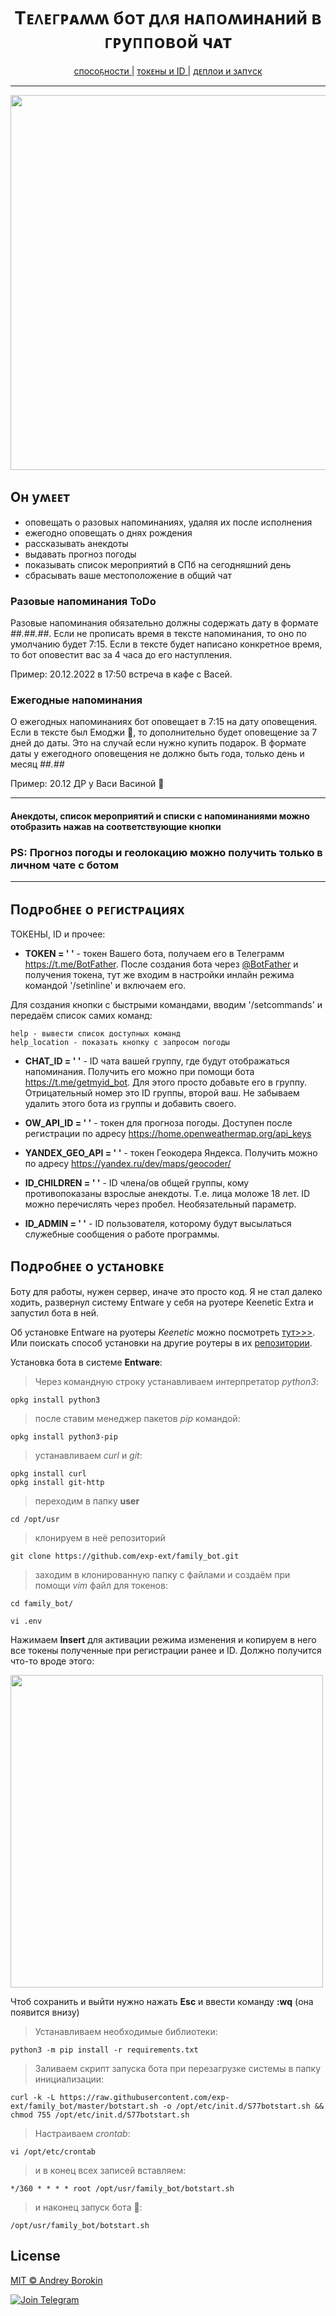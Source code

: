 <h1 align="center">Тᴇᴧᴇᴦᴩᴀʍʍ бᴏᴛ дᴧя нᴀᴨᴏʍинᴀний ʙ ᴦᴩуᴨᴨᴏʙᴏй чᴀᴛ</h1>

<p align="center">
<a href="#skills">спосоҕности |</a>
<a href="#tokens">токᴇны и ID   |</a>
<a href="#starts">дᴇплои и зᴀпʏск</a>
</p>

***
<p align="center">
<img src="https://github.com/exp-ext/GitProjects/blob/main/1364073016_25.jpg" width="600">
</p>

<section id="skills">
<h2> Он уʍᴇᴇᴛ </h2> 
</section>

- оповещать о разовых напоминаниях, удаляя их после исполнения
- ежегодно оповещать о днях рождения
- рассказывать анекдоты
- выдавать прогноз погоды
- показывать список мероприятий в СПб на сегодняшний день
- сбрасывать ваше местоположение в общий чат

### Разовые напоминания ToDo

Разовые напоминания обязательно должны содержать дату в формате *##.##.##*. Если не прописать время в тексте напоминания, то оно по умолчанию будет 7:15. Если в тексте будет написано конкретное время, то бот оповестит вас за 4 часа до его наступления.

Пример: 20.12.2022 в 17:50 встреча в кафе с Васей.

### Ежегодные напоминания

О ежегодных напоминаниях бот оповещает в 7:15 на дату оповещения. Если в тексте был Емоджи 🎁, то дополнительно будет оповещение за 7 дней до даты. Это на случай если нужно купить подарок. В формате даты у ежегодного оповещения не должно быть года, только день и месяц *##.##*

Пример: 20.12 ДР у Васи Васиной 🎁

***

#### Анекдоты, список мероприятий и списки с напоминаниями можно отобразить нажав на соответствующие кнопки

### PS: Прогноз погоды и геолокацию можно получить только в личном чате с ботом

***

<section id="tokens">
<h2>Пᴏдᴩᴏбнᴇᴇ ᴏ ᴩᴇᴦиᴄᴛᴩᴀциях</h2>
</section>

ТОКЕНЫ, ID и прочее: 

- **TOKEN = ' '** - токен Вашего бота, получаем его в Телеграмм https://t.me/BotFather.
После создания бота через [@BotFather](https://t.me/BotFather) и получения токена, тут же входим в настройки инлайн режима командой '/setinline' и включаем его.

Для создания кнопки с быстрыми командами, вводим '/setcommands' и передаём список самих команд:

    help - вывести список доступных команд
    help_location - показать кнопку с запросом погоды

- **CHAT_ID = ' '** - ID чата вашей группу, где будут отображаться напоминания. Получить его можно при помощи бота https://t.me/getmyid_bot. Для этого просто добавьте его в группу. Отрицательный номер это ID группы, второй ваш. Не забываем удалить этого бота из группы и добавить своего.

- **OW_API_ID = ' '** - токен для прогноза погоды. Доступен после регистрации по адресу https://home.openweathermap.org/api_keys

- **YANDEX_GEO_API = ' '** - токен Геокодера Яндекса. Получить можно по адресу  https://yandex.ru/dev/maps/geocoder/

- **ID_CHILDREN = ' '** - ID члена/ов общей группы, кому противопоказаны взрослые анекдоты. Т.е. лица моложе 18 лет. ID можно перечислять через пробел. Необязательный параметр.

- **ID_ADMIN = ' '** - ID пользователя, которому будут высылаться служебные сообщения о работе программы.

<section id="starts">
<h2> Пᴏдᴩᴏбнᴇᴇ ᴏ уᴄᴛᴀнᴏʙᴋᴇ </h2>
</section>

Боту для работы, нужен сервер, иначе это просто код. Я не стал далеко ходить, развернул систему Entware у себя на руотере Keenetic Extra и запустил бота в ней.

Об установке Entware на руотеры *Keenetic* можно посмотреть [тут>>>](https://help.keenetic.com/hc/ru/articles/360021214160). Или поискать способ установки на другие роутеры в их [репозитории](https://github.com/Entware/Entware/wiki).

Установка бота в системе **Entware**:

> Через командную строку устанавливаем интерпретатор *python3*:

    opkg install python3

> после ставим менеджер пакетов *pip* командой:

    opkg install python3-pip

> устанавливаем *curl* и *git*:

    opkg install curl
    opkg install git-http

> переходим в папку **user**

    cd /opt/usr

> клонируем в неё репозиторий

    git clone https://github.com/exp-ext/family_bot.git

> заходим в клонированную папку с файлами и создаём при помощи *vim* файл для токенов:

    cd family_bot/

    vi .env

Нажимаем **Insert** для активации режима изменения и копируем в него все токены полученные при регистрации ранее и ID.
Должно получится что-то вроде этого:

<img src="https://github.com/exp-ext/GitProjects/blob/main/token.png" width="500">

Чтоб сохранить и выйти нужно нажать **Esc** и ввести команду **:wq** (она появится внизу)

> Устанавливаем необходимые библиотеки:

    python3 -m pip install -r requirements.txt

> Заливаем скрипт запуска бота при перезагрузке системы в папку инициализации:

    curl -k -L https://raw.githubusercontent.com/exp-ext/family_bot/master/botstart.sh -o /opt/etc/init.d/S77botstart.sh && chmod 755 /opt/etc/init.d/S77botstart.sh

> Настраиваем *crontab*:

    vi /opt/etc/crontab

> и в конец всех записей вставляем:

    */360 * * * * root /opt/usr/family_bot/botstart.sh

> и наконец запуск бота 🚀:

    /opt/usr/family_bot/botstart.sh

## License

[MIT © Andrey Borokin](https://github.com/exp-ext/family_bot/blob/main/LICENSE.txt)

[![Join Telegram](https://img.shields.io/badge/My%20Telegram-Join-blue)](https://t.me/Borokin)
